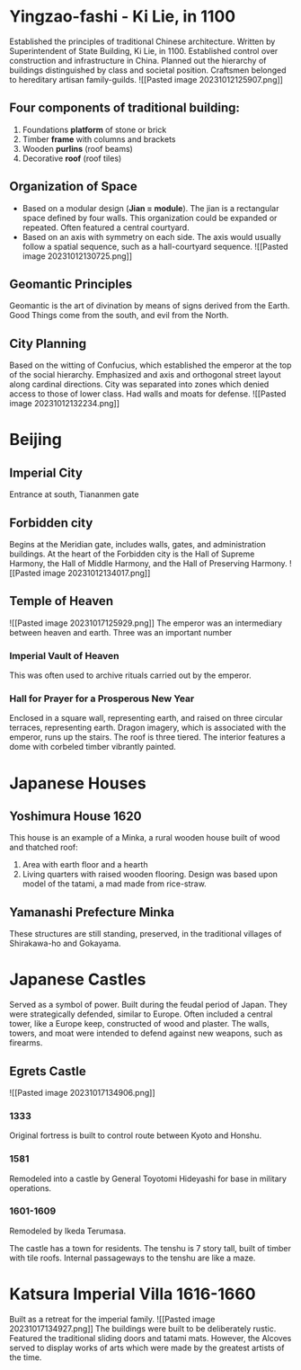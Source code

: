 # Yingzao-fashi - Ki Lie, in 1100
Established the principles of traditional Chinese architecture. Written by Superintendent of State Building, Ki Lie, in 1100. Established control over construction and infrastructure in China. Planned out the hierarchy of buildings distinguished by class and societal position. Craftsmen belonged to hereditary artisan family-guilds. 
![[Pasted image 20231012125907.png]]
## Four components of traditional building:
1. Foundations **platform** of stone or brick
2. Timber **frame** with columns and brackets
3. Wooden **purlins** (roof beams)
4. Decorative **roof** (roof tiles)
## Organization of Space
- Based on a modular design (**Jian = module**). The jian is a rectangular space defined by four walls. This organization could be expanded or repeated. Often featured a central courtyard.  
- Based on an axis with symmetry on each side. The axis would usually follow a spatial sequence, such as a hall-courtyard sequence.
![[Pasted image 20231012130725.png]]
## Geomantic Principles
Geomantic is the art of divination by means of signs derived from the Earth. Good Things come from the south, and evil from the North. 
## City Planning
Based on the witting of Confucius, which established the emperor at the top of the social hierarchy. Emphasized and axis and orthogonal street layout along cardinal directions. City was separated into zones which denied access to those of lower class. Had walls and moats for defense. 
![[Pasted image 20231012132234.png]]
# Beijing
## Imperial City
Entrance at south, Tiananmen gate
## Forbidden city
Begins at the Meridian gate, includes walls, gates, and administration buildings. At the heart of the Forbidden city is the Hall of Supreme Harmony, the Hall of Middle Harmony, and the Hall of Preserving Harmony. 
![[Pasted image 20231012134017.png]]

## Temple of Heaven
![[Pasted image 20231017125929.png]]
The emperor was an intermediary between heaven and earth. Three was an important number
### Imperial Vault of Heaven
This was often used to archive rituals carried out by the emperor. 
### Hall for Prayer for a Prosperous New Year
Enclosed in a square wall, representing earth, and raised on three circular terraces, representing earth. Dragon imagery, which is associated with the emperor, runs up the stairs. The roof is three tiered. The interior features a dome with corbeled timber vibrantly painted.
# Japanese Houses
## Yoshimura House 1620
This house is an example of a Minka, a rural wooden house built of wood and thatched roof:
1. Area with earth floor and a hearth
2. Living quarters with raised wooden flooring. Design was based upon model of the tatami, a mad made from rice-straw. 
## Yamanashi Prefecture Minka
These structures are still standing, preserved, in the traditional villages of Shirakawa-ho and Gokayama. 
# Japanese Castles
Served as a symbol of power. Built during the feudal period of Japan. They were strategically defended, similar to Europe. Often included a central tower, like a Europe keep, constructed of wood and plaster. The walls, towers, and moat were intended to defend against new weapons, such as firearms. 
## Egrets Castle 
![[Pasted image 20231017134906.png]]
### 1333
Original fortress is built to control route between Kyoto and Honshu.
### 1581
Remodeled into a castle by General Toyotomi Hideyashi for base in military operations. 
### 1601-1609
Remodeled by Ikeda Terumasa. 

The castle has a town for residents. The tenshu is 7 story tall, built of timber with tile roofs. Internal passageways to the tenshu are like a maze. 
# Katsura Imperial Villa 1616-1660
Built as a retreat for the imperial family. 
![[Pasted image 20231017134927.png]]
The buildings were built to be deliberately rustic. Featured the traditional sliding doors and tatami mats. However, the Alcoves served to display works of arts which were made by the greatest artists of the time. 
